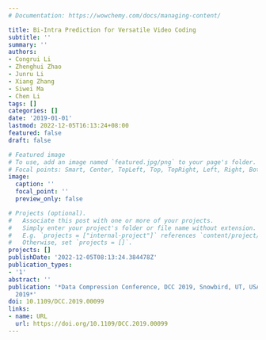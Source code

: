 ```yaml
---
# Documentation: https://wowchemy.com/docs/managing-content/

title: Bi-Intra Prediction for Versatile Video Coding
subtitle: ''
summary: ''
authors:
- Congrui Li
- Zhenghui Zhao
- Junru Li
- Xiang Zhang
- Siwei Ma
- Chen Li
tags: []
categories: []
date: '2019-01-01'
lastmod: 2022-12-05T16:13:24+08:00
featured: false
draft: false

# Featured image
# To use, add an image named `featured.jpg/png` to your page's folder.
# Focal points: Smart, Center, TopLeft, Top, TopRight, Left, Right, BottomLeft, Bottom, BottomRight.
image:
  caption: ''
  focal_point: ''
  preview_only: false

# Projects (optional).
#   Associate this post with one or more of your projects.
#   Simply enter your project's folder or file name without extension.
#   E.g. `projects = ["internal-project"]` references `content/project/deep-learning/index.md`.
#   Otherwise, set `projects = []`.
projects: []
publishDate: '2022-12-05T08:13:24.384478Z'
publication_types:
- '1'
abstract: ''
publication: '*Data Compression Conference, DCC 2019, Snowbird, UT, USA, March 26-29,
  2019*'
doi: 10.1109/DCC.2019.00099
links:
- name: URL
  url: https://doi.org/10.1109/DCC.2019.00099
---
```

